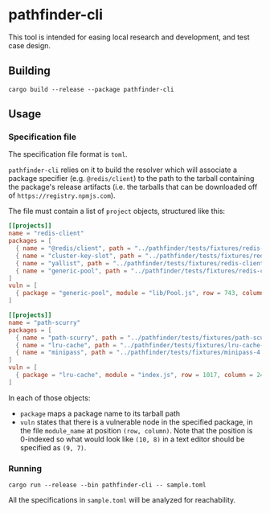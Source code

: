 # pathfinder-cli

This tool is intended for easing local research and development, and test case design.

## Building

```
cargo build --release --package pathfinder-cli
```

## Usage

### Specification file

The specification file format is `toml`.

`pathfinder-cli` relies on it to build the resolver which will associate a package specifier
(e.g. `@redis/client`) to the path to the tarball containing the package's release artifacts
(i.e. the tarballs that can be downloaded off of `https://registry.npmjs.com`).

The file must contain a list of `project` objects, structured like this:

```toml
[[projects]]
name = "redis-client"
packages = [
  { name = "@redis/client", path = "../pathfinder/tests/fixtures/redis-client/client-1.0.6.tgz" },
  { name = "cluster-key-slot", path = "../pathfinder/tests/fixtures/redis-client/cluster-key-slot-1.1.2.tgz" },
  { name = "yallist", path = "../pathfinder/tests/fixtures/redis-client/yallist-4.0.0.tgz" },
  { name = "generic-pool", path = "../pathfinder/tests/fixtures/redis-client/generic-pool-3.8.2.tgz" }
]
vuln = [
  { package = "generic-pool", module = "lib/Pool.js", row = 743, column = 17 }
]

[[projects]]
name = "path-scurry"
packages = [
  { name = "path-scurry", path = "../pathfinder/tests/fixtures/path-scurry-1.6.1.tgz" },
  { name = "lru-cache", path = "../pathfinder/tests/fixtures/lru-cache-7.14.1.tgz" },
  { name = "minipass", path = "../pathfinder/tests/fixtures/minipass-4.0.2.tgz" },
]
vuln = [
  { package = "lru-cache", module = "index.js", row = 1017, column = 24 }
]
```

In each of those objects: 
- `package` maps a package name to its tarball path
- `vuln` states that there is a vulnerable node
  in the specified package, in the file `module_name` at position `(row, column)`. Note that
  the position is 0-indexed so what would look like `(10, 8)` in a text editor should be
  specified as `(9, 7)`.

### Running

```
cargo run --release --bin pathfinder-cli -- sample.toml
```

All the specifications in `sample.toml` will be analyzed for reachability.
